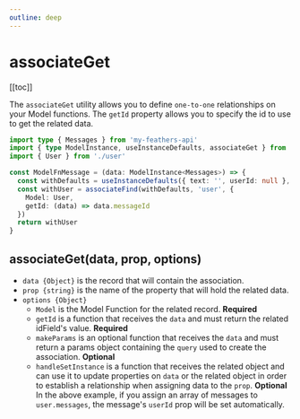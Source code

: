 ```yaml
---
outline: deep
---
```


<script setup>
import Badge from '../components/Badge.vue'
import BlockQuote from '../components/BlockQuote.vue'
</script>

# associateGet

[[toc]]

The `associateGet` utility allows you to define `one-to-one` relationships on your Model functions. The `getId` property
allows you to specify the id to use to get the related data.

```ts
import type { Messages } from 'my-feathers-api'
import { type ModelInstance, useInstanceDefaults, associateGet } from 'feathers-pinia'
import { User } from './user'

const ModelFnMessage = (data: ModelInstance<Messages>) => {
  const withDefaults = useInstanceDefaults({ text: '', userId: null }, data)
  const withUser = associateFind(withDefaults, 'user', {
    Model: User,
    getId: (data) => data.messageId
  })
  return withUser
}
```

## associateGet(data, prop, options)

- `data {Object}` is the record that will contain the association.
- `prop {string}` is the name of the property that will hold the related data.
- `options {Object}`
  - `Model` is the Model Function for the related record. **Required**
  - `getId` is a function that receives the `data` and must return the related idField's value. **Required**
  - `makeParams` is an optional function that receives the `data` and must return a params object containing the `query` used to
  create the association. **Optional**
  - `handleSetInstance` is a function that receives the related object and can use it to update properties on `data` or
  the related object in order to establish a relationship when assigning data to the `prop`. **Optional** In the above
  example, if you assign an array of messages to `user.messages`, the message's `userId` prop will be set automatically.
